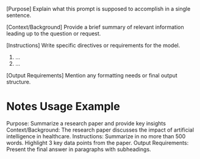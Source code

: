 [Purpose]
Explain what this prompt is supposed to accomplish in a single sentence.

[Context/Background]
Provide a brief summary of relevant information leading up to the question or request.

[Instructions]
Write specific directives or requirements for the model.
1. ...
2. ...

[Output Requirements]
Mention any formatting needs or final output structure. 


# Notes Usage Example

Purpose: Summarize a research paper and provide key insights
Context/Background: The research paper discusses the impact of artificial intelligence in healthcare.
Instructions:
Summarize in no more than 500 words.
Highlight 3 key data points from the paper.
Output Requirements: Present the final answer in paragraphs with subheadings.
